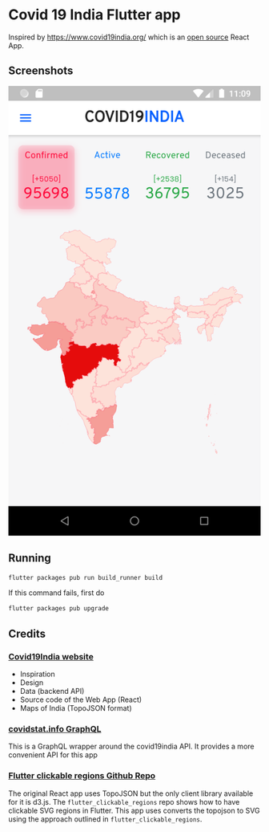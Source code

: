 # Covid 19 India Flutter app

Inspired by https://www.covid19india.org/ which is an [open source](https://github.com/covid19india/covid19india-react) React App.

## Screenshots

![Home Screen](screenshots/Covid19IndiaFlutter.png)


## Running

```bash
flutter packages pub run build_runner build
```

If this command fails, first do

```bash
flutter packages pub upgrade
```

## Credits

### [Covid19India website](https://www.covid19india.org/)

  - Inspiration 
  - Design
  - Data (backend API)
  - Source code of the Web App (React)
  - Maps of India (TopoJSON format)

### [covidstat.info GraphQL](https://covidstat.info/graphql)

This is a GraphQL wrapper around the covid19india API. It provides a more convenient API for this app

### [Flutter clickable regions Github Repo](https://github.com/gi097/flutter_clickable_regions)

The original React app uses TopoJSON but the only client library available for it is d3.js. The `flutter_clickable_regions` repo shows how to have clickable SVG regions in Flutter. This app uses converts the topojson to SVG using the approach outlined in `flutter_clickable_regions`. 